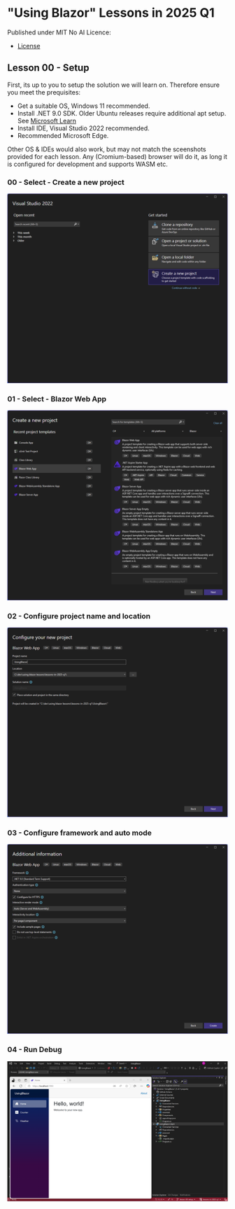 # "Using Blazor" Lessons in 2025 Q1

Published under MIT No AI Licence:

- [License](LICENSE.md)

## Lesson 00 - Setup

First, its up to you to setup the solution we will learn on. Therefore ensure you meet the prequisites:

- Get a suitable OS, Windows 11 recommended.
- Install .NET 9.0 SDK. Older Ubuntu releases require additional apt setup. See [Microsoft Learn](https://learn.microsoft.com/en-us/dotnet/core/install/linux-ubuntu-install?tabs=dotnet9&pivots=os-linux-ubuntu-2204)
- Install IDE, Visual Studio 2022 recommended.
- Recommended Microsoft Edge.

Other OS & IDEs would also work, but may not match the sceenshots provided for each lesson.
Any (Cromium-based) browser will do it, as long it is configured for development and supports WASM etc.

### 00 - Select - Create a new project

![Screenshot 00](lesson_00_setup/00_select_create_a_new_project.png)

### 01 - Select - Blazor Web App

![Screenshot 01](lesson_00_setup/01_select_blazor_web_app.png)

### 02 - Configure project name and location

![Screenshot 02](lesson_00_setup/02_configure_project_name_and_location.png)

### 03 - Configure framework and auto mode

![Screenshot 03](lesson_00_setup/03_configure_framework_and_auto_mode.png)

### 04 - Run Debug

![Screenshot 04](lesson_00_setup/04_run_debug.png)